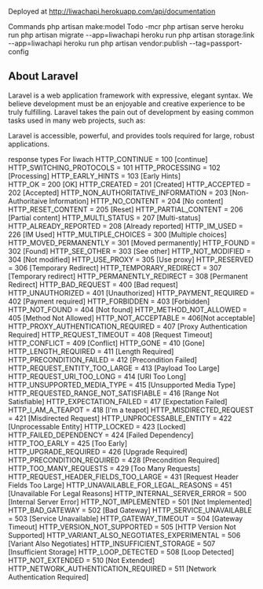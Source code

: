 Deployed at http://liwachapi.herokuapp.com/api/documentation

Commands
php artisan make:model Todo -mcr
php artisan serve
heroku run php artisan migrate --app=liwachapi
heroku run php artisan storage:link --app=liwachapi
heroku run php artisan vendor:publish --tag=passport-config
## About Laravel

Laravel is a web application framework with expressive, elegant syntax. We believe development must be an enjoyable and creative experience to be truly fulfilling. Laravel takes the pain out of development by easing common tasks used in many web projects, such as:

Laravel is accessible, powerful, and provides tools required for large, robust applications.

response types For liwach
HTTP_CONTINUE = 100 [continue]
HTTP_SWITCHING_PROTOCOLS = 101
HTTP_PROCESSING = 102 [Processing]
HTTP_EARLY_HINTS = 103 [Early Hints]  
HTTP_OK = 200 [OK]
HTTP_CREATED = 201 [Created]
HTTP_ACCEPTED = 202 [Accepted]
HTTP_NON_AUTHORITATIVE_INFORMATION = 203 [Non-Authoritaive Information]
HTTP_NO_CONTENT = 204 [No content]
HTTP_RESET_CONTENT = 205 [Reset]
HTTP_PARTIAL_CONTENT = 206 [Partial content]
HTTP_MULTI_STATUS = 207 [Multi-status]
HTTP_ALREADY_REPORTED = 208 [Already reported]
HTTP_IM_USED = 226 [IM Used]
HTTP_MULTIPLE_CHOICES = 300 [Multiple choices]
HTTP_MOVED_PERMANENTLY = 301 [Moved permanently]
HTTP_FOUND = 302 [Found]
HTTP_SEE_OTHER = 303 [See other]
HTTP_NOT_MODIFIED = 304 [Not modified]
HTTP_USE_PROXY = 305 [Use proxy]
HTTP_RESERVED = 306 [Temporary Redirect]
HTTP_TEMPORARY_REDIRECT = 307 [Temporary redirect]
HTTP_PERMANENTLY_REDIRECT = 308 [Permanent Redirect]
HTTP_BAD_REQUEST = 400 [Bad request]
HTTP_UNAUTHORIZED = 401 [Unauthorized]
HTTP_PAYMENT_REQUIRED = 402 [Payment required]
HTTP_FORBIDDEN = 403 [Forbidden]
HTTP_NOT_FOUND = 404 [Not found]
HTTP_METHOD_NOT_ALLOWED = 405 [Method Not Allowed]
HTTP_NOT_ACCEPTABLE = 406[Not acceptable]
HTTP_PROXY_AUTHENTICATION_REQUIRED = 407 [Proxy Authentication Required]
HTTP_REQUEST_TIMEOUT = 408 [Request Timeout]
HTTP_CONFLICT = 409 [Conflict]
HTTP_GONE = 410 [Gone]
HTTP_LENGTH_REQUIRED = 411 [Length Required]
HTTP_PRECONDITION_FAILED = 412 [Precondition Failed]
HTTP_REQUEST_ENTITY_TOO_LARGE = 413 [Payload Too Large]
HTTP_REQUEST_URI_TOO_LONG = 414 [URI Too Long]
HTTP_UNSUPPORTED_MEDIA_TYPE = 415 [Unsupported Media Type]
HTTP_REQUESTED_RANGE_NOT_SATISFIABLE = 416 [Range Not Satisfiable]
HTTP_EXPECTATION_FAILED = 417 [Expectation Failed]
HTTP_I_AM_A_TEAPOT = 418 [I\'m a teapot]
HTTP_MISDIRECTED_REQUEST = 421 [Misdirected Request]
HTTP_UNPROCESSABLE_ENTITY = 422 [Unprocessable Entity]
HTTP_LOCKED = 423 [Locked]
HTTP_FAILED_DEPENDENCY = 424 [Failed Dependency]
HTTP_TOO_EARLY = 425 [Too Early]  
HTTP_UPGRADE_REQUIRED = 426 [Upgrade Required]  
HTTP_PRECONDITION_REQUIRED = 428 [Precondition Required]
HTTP_TOO_MANY_REQUESTS = 429 [Too Many Requests]  
HTTP_REQUEST_HEADER_FIELDS_TOO_LARGE = 431 [Request Header Fields Too Large]
HTTP_UNAVAILABLE_FOR_LEGAL_REASONS = 451 [Unavailable For Legal Reasons]
HTTP_INTERNAL_SERVER_ERROR = 500 [Internal Server Error]
HTTP_NOT_IMPLEMENTED = 501 [Not Implemented]
HTTP_BAD_GATEWAY = 502 [Bad Gateway]
HTTP_SERVICE_UNAVAILABLE = 503 [Service Unavailable]
HTTP_GATEWAY_TIMEOUT = 504 [Gateway Timeout]
HTTP_VERSION_NOT_SUPPORTED = 505 [HTTP Version Not Supported]
HTTP_VARIANT_ALSO_NEGOTIATES_EXPERIMENTAL = 506 [Variant Also Negotiates]
HTTP_INSUFFICIENT_STORAGE = 507 [Insufficient Storage]
HTTP_LOOP_DETECTED = 508 [Loop Detected]
HTTP_NOT_EXTENDED = 510 [Not Extended]
HTTP_NETWORK_AUTHENTICATION_REQUIRED = 511 [Network Authentication Required]
